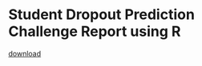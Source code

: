# Student Dropout Prediction Challenge Report using R

[download](https://github.com/pooja-singh702/R-Project/blob/cda0f6d0884528bad8df6d1abe7ff779c5fd30b8/R-MarkdownPROJECT530REPORTFINAL8_final.docx)
